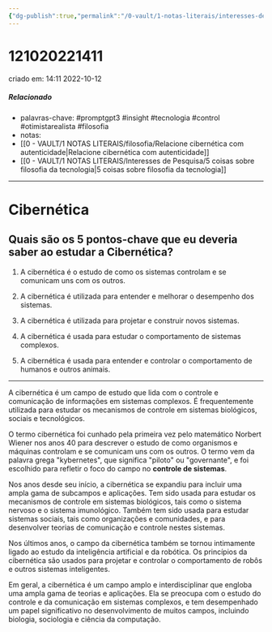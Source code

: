 ```yaml
---
{"dg-publish":true,"permalink":"/0-vault/1-notas-literais/interesses-de-pesquisa/cibernetica-quais-sao-os-5-pontos-chave-que-eu-deveria-saber-ao-estudar-a/","tags":["promptgpt3","insight","tecnologia","control","otimistarealista","filosofia"],"dgHomeLink":true,"dgShowLocalGraph":true,"dgShowFileTree":true,"dgEnableSearch":true}
---
```


# 121020221411
criado em: 14:11 2022-10-12

##### Relacionado
- palavras-chave: #promptgpt3 #insight #tecnologia #control #otimistarealista #filosofia 
- notas: 
- [[0 - VAULT/1 NOTAS LITERAIS/filosofia/Relacione cibernética com autenticidade\|Relacione cibernética com autenticidade]]
- [[0 - VAULT/1 NOTAS LITERAIS/Interesses de Pesquisa/5 coisas sobre filosofia da tecnologia\|5 coisas sobre filosofia da tecnologia]]

---
# Cibernética

## Quais são os 5 pontos-chave que eu deveria saber ao estudar a Cibernética?

1. A cibernética é o estudo de como os sistemas controlam e se comunicam uns com os outros.
   

2. A cibernética é utilizada para entender e melhorar o desempenho dos sistemas.
   

3. A cibernética é utilizada para projetar e construir novos sistemas.
   

4. A cibernética é usada para estudar o comportamento de sistemas complexos.
   

5. A cibernética é usada para entender e controlar o comportamento de humanos e outros animais.
   

---
A cibernética é um campo de estudo que lida com o controle e comunicação de informações em sistemas complexos. É frequentemente utilizada para estudar os mecanismos de controle em sistemas biológicos, sociais e tecnológicos.

O termo cibernética foi cunhado pela primeira vez pelo matemático Norbert Wiener nos anos 40 para descrever o estudo de como organismos e máquinas controlam e se comunicam uns com os outros. O termo vem da palavra grega "kybernetes", que significa "piloto" ou "governante", e foi escolhido para refletir o foco do campo no **controle de sistemas**.

Nos anos desde seu início, a cibernética se expandiu para incluir uma ampla gama de subcampos e aplicações. Tem sido usada para estudar os mecanismos de controle em sistemas biológicos, tais como o sistema nervoso e o sistema imunológico. Também tem sido usada para estudar sistemas sociais, tais como organizações e comunidades, e para desenvolver teorias de comunicação e controle nestes sistemas.

Nos últimos anos, o campo da cibernética também se tornou intimamente ligado ao estudo da inteligência artificial e da robótica. Os princípios da cibernética são usados para projetar e controlar o comportamento de robôs e outros sistemas inteligentes.

Em geral, a cibernética é um campo amplo e interdisciplinar que engloba uma ampla gama de teorias e aplicações. Ela se preocupa com o estudo do controle e da comunicação em sistemas complexos, e tem desempenhado um papel significativo no desenvolvimento de muitos campos, incluindo biologia, sociologia e ciência da computação.